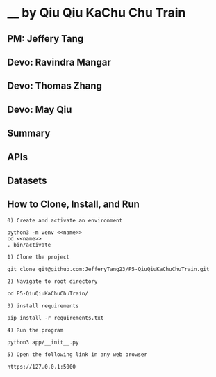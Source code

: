 #  __ by Qiu Qiu KaChu Chu Train
## PM: Jeffery Tang
## Devo: Ravindra Mangar
## Devo: Thomas Zhang
## Devo: May Qiu

## Summary

## APIs

## Datasets

## How to Clone, Install, and Run

`0) Create and activate an environment`
```
python3 -m venv <<name>>
cd <<name>>
. bin/activate
```

`1) Clone the project `
```
git clone git@github.com:JefferyTang23/P5-QiuQiuKaChuChuTrain.git
```

`2) Navigate to root directory`
``` 
cd P5-QiuQiuKaChuChuTrain/
```

`3) install requirements`
```
pip install -r requirements.txt
```

`4) Run the program`
``` 
python3 app/__init__.py
```

`5) Open the following link in any web browser`
```
https://127.0.0.1:5000
```